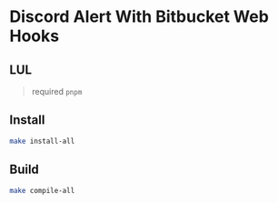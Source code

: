 # Discord Alert With Bitbucket Web Hooks

## LUL

> required `pnpm`

## Install

```bash
make install-all
```

## Build

```bash
make compile-all
```
